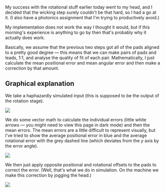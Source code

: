My success with the rotational stuff earlier today went to my head, and I decided that the wicking step surely couldn't be that hard, so I had a go at it. (I also have a photonics assignment that I'm trying to productively avoid.)

My implementation does not work the way I thought it would, but if this morning's experience is anything to go by then that's probably why it actually does work.

Basically, we assume that the previous two steps got all of the pads aligned to a pretty good degree — this means that we can make pairs of pads and leads, 1:1, and analyse the quality of fit of each pair. Mathematically, I just calculate the mean positional error and mean angular error and then make a correction by that amount.

## Graphical explanation

We take a haphazardly simulated input (this is supposed to be the output of the rotation stage).

![](before-wicking.png)

We do some vector math to calculate the individual errors (little white arrows — you might need to view this page in dark mode) and then the mean errors. The mean errors are a little difficult to represent visually, but I've tried to show the average positional error in blue and the average rotational error with the grey dashed line (which deviates from the $y$ axis by the error angle).

![](analysed-wicking%201.png)

We then just apply opposite positional and rotational offsets to the pads to correct the error. (Well, that's what we do in simulation. On the machine we make this correction by jogging the head.)

![](after-wicking.png)